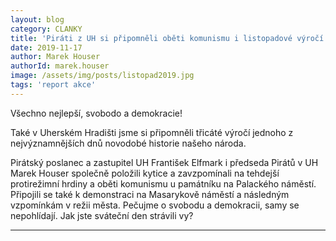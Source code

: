 ```yaml
---
layout: blog
category: CLANKY
title: 'Piráti z UH si připomněli oběti komunismu i listopadové výročí'
date: 2019-11-17
author: Marek Houser
authorId: marek.houser
image: /assets/img/posts/listopad2019.jpg
tags: 'report akce'
---
```

Všechno nejlepší, svobodo a demokracie!

Také v Uherském Hradišti jsme si připomněli třicáté výročí jednoho z nejvýznamnějších dnů novodobé historie našeho národa.

Pirátský poslanec a zastupitel UH František Elfmark i předseda Pirátů v UH Marek Houser společně položili kytice a zavzpomínali na tehdejší protirežimní hrdiny a oběti komunismu u památníku na Palackého náměstí. Připojili se také k demonstraci na Masarykově náměstí a následným vzpomínkám v režii města. Pečujme o svobodu a demokracii, samy se nepohlídají. Jak jste sváteční den strávili vy?

- - -
